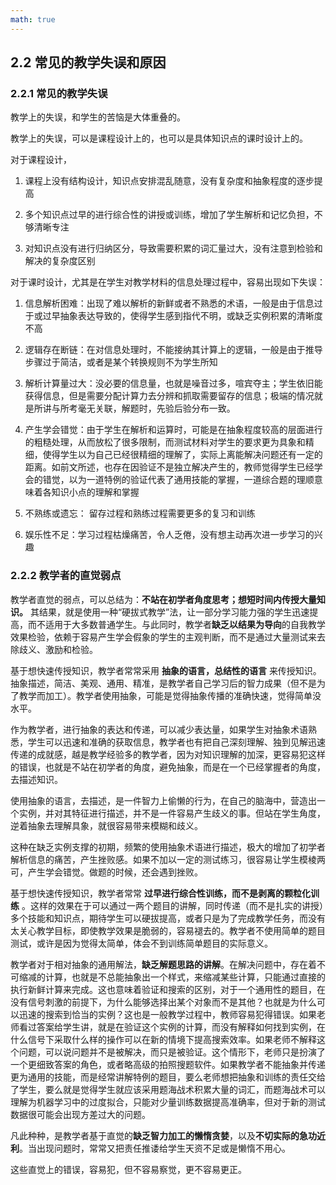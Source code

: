```yaml
---
math: true
---
```


## 2.2 常见的教学失误和原因

### 2.2.1 常见的教学失误

教学上的失误，和学生的苦恼是大体重叠的。

教学上的失误，可以是课程设计上的，也可以是具体知识点的课时设计上的。

对于课程设计，

1. 课程上没有结构设计，知识点安排混乱随意，没有复杂度和抽象程度的逐步提高

1. 多个知识点过早的进行综合性的讲授或训练，增加了学生解析和记忆负担，不够清晰专注

1. 对知识点没有进行归纳区分，导致需要积累的词汇量过大，没有注意到检验和解决的复杂度区别

对于课时设计，尤其是在学生对教学材料的信息处理过程中，容易出现如下失误：

1. 信息解析困难：出现了难以解析的新鲜或者不熟悉的术语，一般是由于信息过于或过早抽象表达导致的，使得学生感到指代不明，或缺乏实例积累的清晰度不高

1. 逻辑存在断链：在对信息处理时，不能接纳其计算上的逻辑，一般是由于推导步骤过于简洁，或者是某个转换规则不为学生所知

1. 解析计算量过大：没必要的信息量，也就是噪音过多，喧宾夺主；学生依旧能获得信息，但是需要分配计算力去分辨和抓取需要留存的信息；极端的情况就是所讲与所考毫无关联，解题时，先验后验分布一致。

1. 产生学会错觉：由于学生在解析和运算时，可能是在抽象程度较高的层面进行的粗糙处理，从而放松了很多限制，而测试材料对学生的要求更为具象和精细，使得学生以为自己已经很精细的理解了，实际上离能解决问题还有一定的距离。如前文所述，也存在因验证不是独立解决产生的，教师觉得学生已经学会的错觉，以为一道特例的验证代表了通用技能的掌握，一道综合题的理顺意味着各知识小点的理解和掌握

1. 不熟练或遗忘： 留存过程和熟练过程需要更多的复习和训练

1. 娱乐性不足：学习过程枯燥痛苦，令人乏倦，没有想主动再次进一步学习的兴趣

### 2.2.2 教学者的直觉弱点

教学者直觉的弱点，可以总结为：**不站在初学者角度思考；想短时间内传授大量知识。** 其结果，就是使用一种“硬拔式教学”法，让一部分学习能力强的学生迅速提高，而不适用于大多数普通学生。与此同时，教学者**缺乏以结果为导向**的自我教学效果检验，依赖于容易产生学会假象的学生的主观判断，而不是通过大量测试来去除歧义、激励和检验。

基于想快速传授知识，教学者常常采用 **抽象的语言，总结性的语言** 来传授知识。抽象描述，简洁、美观、通用、精准，是教学者自己学习后的智力成果（但不是为了教学而加工）。教学者使用抽象，可能是觉得抽象传播的准确快速，觉得简单没水平。

作为教学者，进行抽象的表达和传递，可以减少表达量，如果学生对抽象术语熟悉，学生可以迅速和准确的获取信息，教学者也有把自己深刻理解、独到见解迅速传递的成就感，越是教学经验多的教学者，因为对知识理解的加深，更容易犯这样的错误，也就是不站在初学者的角度，避免抽象，而是在一个已经掌握者的角度，去描述知识。

使用抽象的语言，去描述，是一件智力上偷懒的行为，在自己的脑海中，营造出一个实例，并对其特征进行描述，并不是一件容易产生歧义的事。但站在学生角度，逆着抽象去理解具象，就很容易带来模糊和歧义。

这种在缺乏实例支撑的初期，频繁的使用抽象术语进行描述，极大的增加了初学者解析信息的痛苦，产生挫败感。如果不加以一定的测试练习，很容易让学生模棱两可，产生学会错觉。做题的时候，还会遇到挫败。

基于想快速传授知识，教学者常常 **过早进行综合性训练，而不是剥离的颗粒化训练** 。这样的效果在于可以通过一两个题目的讲解，同时传递（而不是扎实的讲授）多个技能和知识点，期待学生可以硬拔提高，或者只是为了完成教学任务，而没有太关心教学目标，即使教学效果是脆弱的，容易褪去的。教学者不使用简单的题目测试，或许是因为觉得太简单，体会不到训练简单题目的实际意义。

教学者对于相对抽象的通用解法，**缺乏解题思路的讲解**。在解决问题中，存在着不可缩减的计算，也就是不总能抽象出一个样式，来缩减某些计算，只能通过直接的执行新鲜计算来完成。这也意味着验证和搜索的区别，对于一个通用性的题目，在没有信号刺激的前提下，为什么能够选择出某个对象而不是其他？也就是为什么可以迅速的搜索到恰当的实例？这也是一般教学过程中，教师容易犯得错误。如果老师看过答案给学生讲，就是在验证这个实例的计算，而没有解释如何找到实例，在什么信号下采取什么样的操作可以在新的情境下提高搜索效率。如果老师不解释这个问题，可以说问题并不是被解决，而只是被验证。这个情形下，老师只是扮演了一个更细致答案的角色，或者略高级的拍照搜题软件。如果教学者不能抽象并传递更为通用的技能，而是经常讲解特例的题目，要么老师想把抽象和训练的责任交给了学生，要么就是觉得学生就应该采用题海战术积累大量的词汇，而题海战术可以理解为机器学习中的过度拟合，只能对少量训练数据提高准确率，但对于新的测试数据很可能会出现方差过大的问题。

凡此种种，是教学者基于直觉的**缺乏智力加工的懒惰贪婪**，以及**不切实际的急功近利**。当出现问题时，常常又把责任推诿给学生天资不足或是懒惰不用心。

这些直觉上的错误，容易犯，但不容易察觉，更不容易更正。